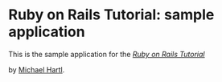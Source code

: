 
# Ruby on Rails Tutorial: sample application

This is the sample application for
the [*Ruby on Rails Tutorial*](http://railstutorial.org/)

by [Michael Hartl](http://michaelhartl.com/).